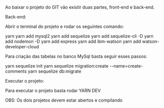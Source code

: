 Ao baixar o projeto do GIT vão existir duas partes, front-end e back-end.

Back-end:

Abrir o terminal do projeto e rodar os seguintes comando:

yarn
yarn add mysql2
yarn add sequelize
yarn add sequelize-cli -D
yarn add nodemon -D
yarn add express
yarn add ibm-watson
yarn add watson-developer-cloud


Para criação das tabelas no banco MySql basta seguir esses passos:

yarn sequelize init
yarn sequelize migration:create --name=create-comments
yarn sequelize db:migrate


Executar o projeto:

Para executar o projeto basta rodar YARN DEV

OBS: Os dois projetos devem estar abertos e compilando

